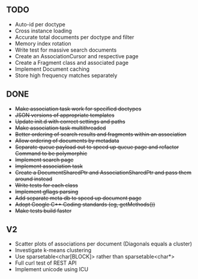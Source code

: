 TODO
----
* Auto-id per doctype
* Cross instance loading
* Accurate total documents per doctype and filter
* Memory index rotation
* Write test for massive search documents
* Create an AssociationCursor and respective page
* Create a Fragment class and associated page
* Implement Document caching
* Store high frequency matches separately

DONE
----
* ~~Make association task work for specified doctypes~~
* ~~JSON versions of appropriate templates~~
* ~~Update init.d with correct settings and paths~~
* ~~Make association task multithreaded~~
* ~~Better ordering of search results and fragments within an association~~
* ~~Allow ordering of documents by metadata~~
* ~~Separate queue payload out to speed up queue page and refactor Command to be polymorphic~~
* ~~Implement search page~~
* ~~Implement association task~~
* ~~Create a DocumentSharedPtr and AssociationSharedPtr and pass them around instead~~
* ~~Write tests for each class~~
* ~~Implement gflags parsing~~
* ~~Add separate meta db to speed up document page~~
* ~~Adopt Google C++ Coding standards (eg, getMethods())~~
* ~~Make tests build faster~~


V2
--
* Scatter plots of associations per document (Diagonals equals a cluster)
* Investigate k-means clustering
* Use sparsetable<char[BLOCK]> rather than sparsetable<char*>
* Full curl test of REST API
* Implement unicode using ICU

